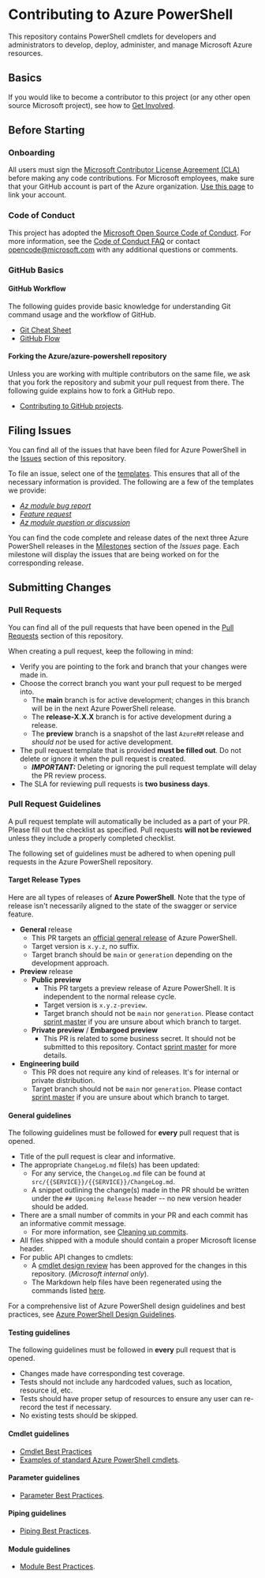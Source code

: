 # Contributing to Azure PowerShell

This repository contains PowerShell cmdlets for developers and administrators to develop, deploy,
administer, and manage Microsoft Azure resources.

## Basics

If you would like to become a contributor to this project (or any other open source Microsoft
project), see how to [Get Involved](https://opensource.microsoft.com/collaborate/).

## Before Starting

### Onboarding

All users must sign the
[Microsoft Contributor License Agreement (CLA)](https://cla.opensource.microsoft.com/) before making
any code contributions. For Microsoft employees, make sure that your GitHub account is part of the
Azure organization. [Use this page](http://aka.ms/azuregithub) to link your account.

### Code of Conduct

This project has adopted the
[Microsoft Open Source Code of Conduct](https://opensource.microsoft.com/codeofconduct/). For more
information, see the [Code of Conduct FAQ](https://opensource.microsoft.com/codeofconduct/faq/) or
contact [opencode@microsoft.com](mailto:opencode@microsoft.com) with any additional questions or
comments.

### GitHub Basics

#### GitHub Workflow

The following guides provide basic knowledge for understanding Git command usage and the workflow of
GitHub.

- [Git Cheat Sheet](https://education.github.com/git-cheat-sheet-education.pdf)
- [GitHub Flow](https://guides.github.com/introduction/flow/)

#### Forking the Azure/azure-powershell repository

Unless you are working with multiple contributors on the same file, we ask that you fork the
repository and submit your pull request from there. The following guide explains how to fork a
GitHub repo.

- [Contributing to GitHub projects](https://guides.github.com/activities/forking/).

## Filing Issues

You can find all of the issues that have been filed for Azure PowerShell in the
[Issues](https://github.com/Azure/azure-powershell/issues) section of this repository.

To file an issue, select one of the
[templates](https://github.com/Azure/azure-powershell/issues/new/choose). This ensures that all of
the necessary information is provided. The following are a few of the templates we provide:

- [_Az module bug report_](https://github.com/Azure/azure-powershell/issues/new?assignees=&labels=needs-triage%2Cbug&template=1-AZ-BUG-REPORT.yml)
- [_Feature request_](https://github.com/Azure/azure-powershell/issues/new?assignees=&labels=feature-request%2Cneeds-triage&template=2-FEATURE-REQUEST.yml&title=%5BFeature%5D%3A+)
- [_Az module question or discussion_](https://github.com/Azure/azure-powershell/issues/new?assignees=&labels=needs-triage%2Cquestion&template=3-AZ-QUESTION.yml)

You can find the code complete and release dates of the next three Azure PowerShell releases in the
[Milestones](https://github.com/Azure/azure-powershell/milestones) section of the _Issues_ page.
Each milestone will display the issues that are being worked on for the corresponding release.

## Submitting Changes

### Pull Requests

You can find all of the pull requests that have been opened in the
[Pull Requests](https://github.com/Azure/azure-powershell/pulls) section of this repository.

When creating a pull request, keep the following in mind:

- Verify you are pointing to the fork and branch that your changes were made in.
- Choose the correct branch you want your pull request to be merged into.
  - The **main** branch is for active development; changes in this branch will be in the next Azure
    PowerShell release.
  - The **release-X.X.X** branch is for active development during a release.
  - The **preview** branch is a snapshot of the last `AzureRM` release and _should not_ be used for
    active development.
- The pull request template that is provided **must be filled out**. Do not delete or ignore it when
  the pull request is created.
  - **_IMPORTANT:_** Deleting or ignoring the pull request template will delay the PR review process.
- The SLA for reviewing pull requests is **two business days**.

### Pull Request Guidelines

A pull request template will automatically be included as a part of your PR. Please fill out the
checklist as specified. Pull requests **will not be reviewed** unless they include a properly
completed checklist.

The following set of guidelines must be adhered to when opening pull requests in the Azure
PowerShell repository.

#### Target Release Types

Here are all types of releases of **Azure PowerShell**. Note that the type of release isn't necessarily aligned to the state of the swagger or service feature.

- **General** release
  - This PR targets an [official general release](https://github.com/Azure/azure-powershell/milestones) of Azure PowerShell.
  - Target version is `x.y.z`, no suffix.
  - Target branch should be `main` or `generation` depending on the development approach.
- **Preview** release
  - **Public preview**
    - This PR targets a preview release of Azure PowerShell. It is independent to the normal release cycle.
    - Target version is `x.y.z-preview`.
    - Target branch should not be `main` nor `generation`. Please contact [sprint master](https://github.com/Azure/azure-powershell/milestones) if you are unsure about which branch to target.
  - **Private preview** / **Embargoed preview**
    - This PR is related to some business secret. It should not be submitted to this repository. Contact [sprint master](https://github.com/Azure/azure-powershell/milestones) for more details.
- **Engineering build**
  - This PR does not require any kind of releases. It's for internal or private distribution.
  - Target branch should not be `main` nor `generation`. Please contact [sprint master](https://github.com/Azure/azure-powershell/milestones) if you are unsure about which branch to target.

#### General guidelines

The following guidelines must be followed for **every** pull request that is opened.

- Title of the pull request is clear and informative.
- The appropriate `ChangeLog.md` file(s) has been updated:
  - For any service, the `ChangeLog.md` file can be found at
    `src/{{SERVICE}}/{{SERVICE}}/ChangeLog.md`.
  - A snippet outlining the change(s) made in the PR should be written under the
    `## Upcoming Release` header -- no new version header should be added.
- There are a small number of commits in your PR and each commit has an informative commit message.
  - For more information, see
    [Cleaning up commits](documentation/development-docs/cleaning-up-commits.md).
- All files shipped with a module should contain a proper Microsoft license header.
- For public API changes to cmdlets:
  - A [cmdlet design review](https://github.com/Azure/azure-powershell-cmdlet-review-pr) has been
    approved for the changes in this repository. (_Microsoft internal only_).
  - The Markdown help files have been regenerated using the commands listed
    [here](documentation/development-docs/help-generation.md#updating-all-markdown-files-in-a-module).

For a comprehensive list of Azure PowerShell design guidelines and best practices, see
[Azure PowerShell Design Guidelines](documentation/development-docs/design-guidelines).

#### Testing guidelines

The following guidelines must be followed in **every** pull request that is opened.

- Changes made have corresponding test coverage.
- Tests should not include any hardcoded values, such as location, resource id, etc.
- Tests should have proper setup of resources to ensure any user can re-record the test if necessary.
- No existing tests should be skipped.

#### Cmdlet guidelines

- [Cmdlet Best Practices](./documentation/development-docs/design-guidelines/cmdlet-best-practices.md)
- [Examples of standard Azure PowerShell cmdlets](./documentation/development-docs/examples).

#### Parameter guidelines

- [Parameter Best Practices](./documentation/development-docs/design-guidelines/parameter-best-practices.md).

#### Piping guidelines

- [Piping Best Practices](./documentation/development-docs/design-guidelines/piping-best-practices.md).

#### Module guidelines

- [Module Best Practices](./documentation/development-docs/design-guidelines/module-best-practices.md).
